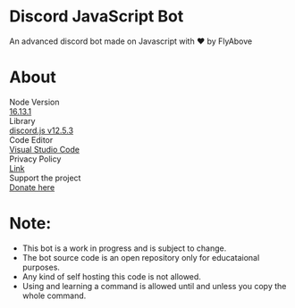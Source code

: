 # Discord JavaScript Bot 
An advanced discord bot made on Javascript with ❤ by FlyAbove

# About
Node Version  
[16.13.1](https://nodejs.org/en/)    
Library  
[discord.js v12.5.3](https://discord.js.org/#/)    
Code Editor  
[Visual Studio Code](https://code.visualstudio.com/download)    
Privacy Policy  
[Link](https://github.com/FlyAbove/privacy)    
Support the project  
[Donate here](https://www.patreon.com/lonelydev0304?fan_landing=true)    

# Note:
* This bot is a work in progress and is subject to change.
* The bot source code is an open repository only for educataional purposes.
* Any kind of self hosting this code is not allowed.
* Using and learning a command is allowed until and unless you copy the whole command.
